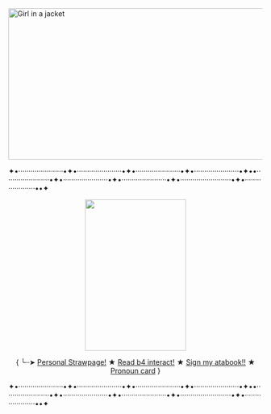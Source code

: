<img src="https://i.pinimg.com/1200x/52/fd/74/52fd74c7a7daf059479ccc67e13cc64c.jpg" alt="Girl in a jacket" width="2000" height="300">


<p>✦&bull;&middot;&middot;&middot;&middot;&middot;&middot;&middot;&middot;&middot;&middot;&middot;&middot;&middot;&middot;&middot;&middot;&middot;&middot;&middot;&middot;&middot;&middot;&bull;✦&bull;&middot;&middot;&middot;&middot;&middot;&middot;&middot;&middot;&middot;&middot;&middot;&middot;&middot;&middot;&middot;&middot;&middot;&middot;&middot;&middot;&middot;&middot;&bull;✦&bull;&middot;&middot;&middot;&middot;&middot;&middot;&middot;&middot;&middot;&middot;&middot;&middot;&middot;&middot;&middot;&middot;&middot;&middot;&middot;&middot;&middot;&middot;&bull;✦&bull;&middot;&middot;&middot;&middot;&middot;&middot;&middot;&middot;&middot;&middot;&middot;&middot;&middot;&middot;&middot;&middot;&middot;&middot;&middot;&middot;&middot;&middot;&bull;✦&bull;&bull;&middot;&middot;&middot;&middot;&middot;&middot;&middot;&middot;&middot;&middot;&middot;&middot;&middot;&middot;&middot;&middot;&middot;&middot;&middot;&middot;&middot;&middot;&bull;✦&bull;&middot;&middot;&middot;&middot;&middot;&middot;&middot;&middot;&middot;&middot;&middot;&middot;&middot;&middot;&middot;&middot;&middot;&middot;&middot;&middot;&middot;&middot;&bull;✦&bull;&middot;&middot;&middot;&middot;&middot;&middot;&middot;&middot;&middot;&middot;&middot;&middot;&middot;&middot;&middot;&middot;&middot;&middot;&middot;&middot;&middot;&middot;&bull;✦&bull;&middot;&middot;&middot;&middot;&middot;&middot;&middot;&middot;&middot;&middot;&middot;&middot;&middot;&middot;&middot;&middot;&middot;&middot;&middot;&middot;&middot;&middot;&middot;&middot;&middot;&bull;✦&bull;&middot;&middot;&middot;&middot;&middot;&middot;&middot;&middot;&middot;&middot;&middot;&middot;&middot;&middot;&middot;&middot;&middot;&middot;&middot;&middot;&middot;&bull;&bull;✦</p>

<p align="center">
  
  <img width="200" height="300" src="https://static.wikia.nocookie.net/bsdmayoi/images/9/9f/0646_Dazai_Osamu_sd.png/revision/latest?cb=20240222055034">
</p>

<p align="center">
  {
      ╰┈➤ 
      <a href="https://0celot00.straw.page">Personal Strawpage!</a>
      ★
      <a href="https://ponytownprof.straw.page">Read b4 interact!</a>
      ★
      <a href= "https://0celot00.atabook.org">Sign my atabook!!</a>
      ★
      <a href= "https://en.pronouns.page/@0celot_o">Pronoun card</a>
  }

<p>✦&bull;&middot;&middot;&middot;&middot;&middot;&middot;&middot;&middot;&middot;&middot;&middot;&middot;&middot;&middot;&middot;&middot;&middot;&middot;&middot;&middot;&middot;&middot;&bull;✦&bull;&middot;&middot;&middot;&middot;&middot;&middot;&middot;&middot;&middot;&middot;&middot;&middot;&middot;&middot;&middot;&middot;&middot;&middot;&middot;&middot;&middot;&middot;&bull;✦&bull;&middot;&middot;&middot;&middot;&middot;&middot;&middot;&middot;&middot;&middot;&middot;&middot;&middot;&middot;&middot;&middot;&middot;&middot;&middot;&middot;&middot;&middot;&bull;✦&bull;&middot;&middot;&middot;&middot;&middot;&middot;&middot;&middot;&middot;&middot;&middot;&middot;&middot;&middot;&middot;&middot;&middot;&middot;&middot;&middot;&middot;&middot;&bull;✦&bull;&bull;&middot;&middot;&middot;&middot;&middot;&middot;&middot;&middot;&middot;&middot;&middot;&middot;&middot;&middot;&middot;&middot;&middot;&middot;&middot;&middot;&middot;&middot;&bull;✦&bull;&middot;&middot;&middot;&middot;&middot;&middot;&middot;&middot;&middot;&middot;&middot;&middot;&middot;&middot;&middot;&middot;&middot;&middot;&middot;&middot;&middot;&middot;&bull;✦&bull;&middot;&middot;&middot;&middot;&middot;&middot;&middot;&middot;&middot;&middot;&middot;&middot;&middot;&middot;&middot;&middot;&middot;&middot;&middot;&middot;&middot;&middot;&bull;✦&bull;&middot;&middot;&middot;&middot;&middot;&middot;&middot;&middot;&middot;&middot;&middot;&middot;&middot;&middot;&middot;&middot;&middot;&middot;&middot;&middot;&middot;&middot;&middot;&middot;&middot;&bull;✦&bull;&middot;&middot;&middot;&middot;&middot;&middot;&middot;&middot;&middot;&middot;&middot;&middot;&middot;&middot;&middot;&middot;&middot;&middot;&middot;&middot;&middot;&bull;&bull;✦</p>










